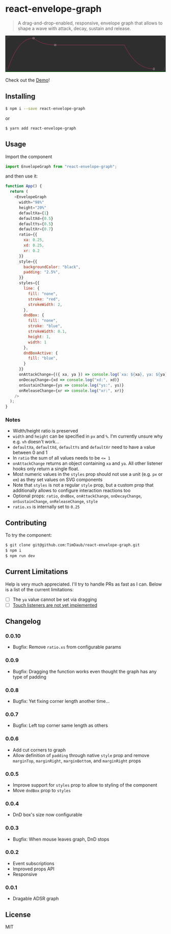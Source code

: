 # react-envelope-graph

> A drag-and-drop-enabled, responsive, envelope graph that allows to shape a
> wave with attack, decay, sustain and release.

<a href="https://github.com/TimDaub/react-envelope-graph"><img width="600"
src="https://github.com/TimDaub/react-envelope-graph/raw/master/assets/react-envelope-graphv2.gif" alt="react-envelope-graph screenshot" /></a>

Check out the [Demo](https://codesandbox.io/s/nervous-northcutt-ikjhb?fontsize=14&hidenavigation=1&theme=dark)!

## Installing

```bash
$ npm i --save react-envelope-graph
```

or

```bash
$ yarn add react-envelope-graph
```

## Usage

Import the component

```js
import EnvelopeGraph from "react-envelope-graph";
```

and then use it:

```js
function App() {
  return (
    <EnvelopeGraph
      width="98%"
      height="20%"
      defaultXa={1}
      defaultXd={0.5}
      defaultYs={0.5}
      defaultXr={0.7}
      ratio={{
        xa: 0.25,
        xd: 0.25,
        xr: 0.2
      }}
      style={{
        backgroundColor: "black",
        padding: "2.5%",
      }}
      styles={{
        line: {
          fill: "none",
          stroke: "red",
          strokeWidth: 2,
        },
        dndBox: {
          fill: "none",
          stroke: "blue",
          strokeWidth: 0.1,
          height: 1,
          width: 1
        },
        dndBoxActive: {
          fill: "blue",
        }
      }}
      onAttackChange={({ xa, ya }) => console.log(`xa: ${xa}, ya: ${ya}`)}
      onDecayChange={xd => console.log("xd:", xd)}
      onSustainChange={ys => console.log("ys:", ys)}
      onReleaseChange={xr => console.log("xr:", xr)}
    />
  );
}
```

### Notes

- Width/height ratio is preserved
- `width` and `height` can be specified in `px` and `%`. I'm currently unsure
why e.g. `vh` doesn't work...
- `defaultXa`, `defaultXd`, `defaultYs` and `defaultXr` need to have a value
between 0 and 1
- In `ratio` the sum of all values needs to be `<= 1`
- `onAttackChange` returns an object containing `xa` and `ya`. All other
listener hooks only return a single float.
- Most numeric values in the `styles` prop should not use a unit (e.g. `px` or
  `em`) as they set values on SVG components
- Note that `styles` is not a regular `style` prop, but a custom prop that 
additionally allows to configure interaction reactions too
- Optional props: `ratio`, `dndBox`, `onAttackChange`, `onDecayChange`,
  `onSustainChange`, `onReleaseChange`, `style`
- `ratio.xs` is internally set to `0.25`


## Contributing

To try the component:

```bash
$ git clone git@github.com:TimDaub/react-envelope-graph.git
$ npm i
$ npm run dev
```

## Current Limitations

Help is very much appreciated. I'll try to handle PRs as fast as I can. Below
is a list of the current limitations:

- [ ] The `ya` value cannot be set via dragging
- [ ] [Touch listeners are not yet implemented](https://gist.github.com/hartzis/b34a4beeb5ceb4bf1ed8659e477c4191)

## Changelog

### 0.0.10

- Bugfix: Remove `ratio.xs` from configurable params

### 0.0.9

- Bugfix: Dragging the function works even thought the graph has any type of
  padding

### 0.0.8

- Bugfix: Yet fixing corner length another time...

### 0.0.7

- Bugfix: Left top corner same length as others

### 0.0.6

- Add cut corners to graph
- Allow definition of `padding` through native `style` prop and remove
`marginTop`, `marginRight`, `marginBottom`, and `marginRight` props

### 0.0.5

- Improve support for `styles` prop to allow to styling of the component
- Move `dndBox` prop to `styles`

### 0.0.4

- DnD box's size now configurable

### 0.0.3

- Bugfix: When mouse leaves graph, DnD stops

### 0.0.2

- Event subscriptions
- Improved props API
- Responsive

### 0.0.1

- Dragable ADSR graph

## License

MIT
